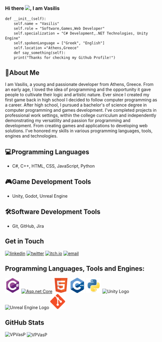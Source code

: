 ### Hi there <img src="https://raw.githubusercontent.com/MartinHeinz/MartinHeinz/master/wave.gif" width="30px">, I am Vasilis
    def __init__(self):
        self.name = "Vasilis"
        self.role = "Software,Games,Web Developer"
        self.specialization = "C# Development,.NET Technologies, Unity Engine"
        self.spokenLanguage = ["Greek", "English"]
        self.location ="Athens,Greece"      
        def say_something(self):
        print("Thanks for checking my Github Profile!")
        
## 🚀About Me
I am Vasilis, a young and passionate developer from Athens, Greece. From an early age, I loved the idea of programming and the opportunity it
gave people to cultivate their logic and artistic nature. Ever since I created my first game back in high school I decided to follow computer
programming as a career. After high school, I pursued a bachelor's of science degree in computer programming and games development.
I've completed projects in professional work settings, within the college curriculum and independently demonstrating my versatility and passion for
programming and development. From creating games and applications to developing web solutions. I've
honored my skills in various programming languages, tools, engines and technologies.

## 💻Programming Languages
- C#, C++, HTML, CSS, JavaScript, Python
## 🎮Game Development Tools
- Unity, Godot, Unreal Engine
##  🛠️Software Development Tools
- Git, GitHub, Jira

## Get in Touch
<p align="left">
  <a href="https://www.linkedin.com/in/vasilhs-pinis/" target="blank"><img align="center" src="https://raw.githubusercontent.com/rahuldkjain/github-profile-readme-generator/master/src/images/icons/Social/linked-in-alt.svg" alt="linkedin" height="30" width="40" /></a>
  <a href="https://twitter.com/VPVasP" target="blank"><img align="center" src="https://raw.githubusercontent.com/rahuldkjain/github-profile-readme-generator/master/src/images/icons/Social/twitter.svg" alt="twitter" height="30" width="40" /></a>
  <a href="https://itchiovp.itch.io/" target="blank"><img align="center" src="https://cdn2.steamgriddb.com/icon_thumb/8b33ab221257b074d1d967042ad1d9d0.png" alt="itch.io" height="30" width="40" /></a> 
  <a href="mailto:vasilhspinis@gmail.com" target="_blank"><img align="center" src="https://www.svgrepo.com/show/303161/gmail-icon-logo.svg" alt="email" height="30" width="40" /></a>
  

## Programming Languages, Tools and Engines:
[<img src="https://github.com/devicons/devicon/blob/master/icons/csharp/csharp-original.svg" alt="C# Logo" width="50" height="50" />](https://docs.microsoft.com/en-us/dotnet/csharp/)
[<img src="https://upload.wikimedia.org/wikipedia/commons/thumb/e/ee/.NET_Core_Logo.svg/1024px-.NET_Core_Logo.svg.png" alt="Asp.net Core" width="50" height="50" />](https://learn.microsoft.com/en-us/aspnet/core/introduction-to-aspnet-core?view=aspnetcore-8.0)
[<img src="https://github.com/devicons/devicon/blob/master/icons/html5/html5-original.svg" alt="HTML5 Logo" width="50" height="50" />](https://developer.mozilla.org/en-US/docs/Web/Guide/HTML/HTML5)
[<img src="https://github.com/devicons/devicon/blob/master/icons/cplusplus/cplusplus-original.svg" alt="C++ Logo" width="50" height="50" />](https://isocpp.org/)
<img src="https://github.com/devicons/devicon/blob/master/icons/python/python-original.svg" alt="Python Logo" width="50" height="50" />
<img src="https://i.redd.it/tu3gt6ysfxq71.png" alt="Unity Logo" width="50" height="50" />
<img src="https://img.icons8.com/color/452/unreal-engine.png" alt="Unreal Engine Logo" width="50" height="50" />
[<img src="https://github.com/devicons/devicon/blob/master/icons/git/git-original.svg" alt="Git Logo" width="50" height="50" />](https://git-scm.com/)
## GitHub Stats
<p><img align="left" src="https://github-readme-stats.vercel.app/api/top-langs?username=VPVasP&show_icons=true&theme=merko" alt="VPVasP" /></p>
<p>&nbsp;<img align="center" src="https://github-readme-stats.vercel.app/api?username=vpvasp&show_icons=true&theme=merko" alt="VPVasP" /></p>
